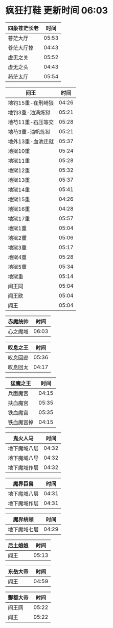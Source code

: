 # 疯狂打鞋 更新时间 06:03

| 四象苍茫长老   | 时间    |
|--------|-------|
| 苍茫大厅 | 05:53 |
| 苍茫大厅掉 | 04:43 |
| 虚无之关 | 05:52 |
| 虚无之头 | 04:43 |
| 苑茫太厅 | 05:54 |

| 间王   | 时间    |
|--------|-------|
| 地钓15重-在刑崎狼 | 04:26 |
| 地钓3重-油涡炼狱 | 05:21 |
| 地芍11重-石压等交 | 05:28 |
| 地芍3重-油帆炼狱 | 05:21 |
| 地外13重-血池迁就 | 05:37 |
| 地狱10重 | 05:24 |
| 地狱11重 | 05:28 |
| 地狱12重 | 05:32 |
| 地狱13重 | 05:37 |
| 地狱14重 | 05:41 |
| 地狱15重 | 04:26 |
| 地狱16重 | 04:28 |
| 地狱17重 | 05:57 |
| 地狱1重 | 05:04 |
| 地狱2重 | 05:06 |
| 地狱3重 | 05:17 |
| 地狱4重 | 05:28 |
| 地狱5重 | 05:34 |
| 地狱重 | 05:14 |
| 间王同 | 05:04 |
| 闻王欧 | 05:04 |
| 阎王 | 05:04 |

| 赤魔统帅   | 时间    |
|--------|-------|
| 心之魔域 | 06:03 |

| 叹息之王   | 时间    |
|--------|-------|
| 叹息回廊 | 05:36 |
| 叹息回太 | 04:17 |

| 猛魔之王   | 时间    |
|--------|-------|
| 兵面魔宫 | 04:15 |
| 扶血魔宫 | 05:35 |
| 铁血魔宫 | 05:35 |
| 铁血魔宫掉 | 04:15 |

| 鬼火人马   | 时间    |
|--------|-------|
| 地下魔域八层 | 04:32 |
| 地下魔域八导 | 04:32 |
| 地下魔域作层 | 04:32 |

| 魔界巨兽   | 时间    |
|--------|-------|
| 地下魔域八层 | 04:31 |
| 地下魔域作层 | 04:31 |

| 魔界统领   | 时间    |
|--------|-------|
| 地下魔域七层 | 04:29 |

| 后土娘娘   | 时间    |
|--------|-------|
| 阎王 | 05:13 |

| 东岳大帝   | 时间    |
|--------|-------|
| 阎王 | 04:59 |

| 酆都大帝   | 时间    |
|--------|-------|
| 间王网 | 05:22 |
| 阎王 | 05:22 |